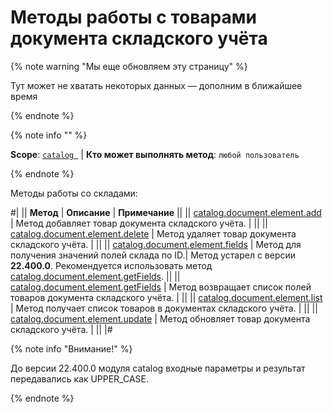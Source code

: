 # Методы работы с товарами документа складского учёта

{% note warning "Мы еще обновляем эту страницу" %}

Тут может не хватать некоторых данных — дополним в ближайшее время

{% endnote %}

{% note info "" %}

**Scope**: [`catalog `](../../../scopes/permissions.md) | **Кто может выполнять метод**: `любой пользователь`

{% endnote %}

Методы работы со складами:

#|
|| **Метод** | **Описание** | **Примечание** ||
|| [catalog.document.element.add](./catalog-document-element-add.md) | Метод добавляет товар документа складского учёта. |  ||
|| [catalog.document.element.delete](./catalog-document-element-delete.md) | Метод удаляет товар документа складского учёта. |  ||
|| [catalog.document.element.fields](./catalog-document-element-fields.md) | Метод для получения значений полей склада по ID.| Метод устарел с версии **22.400.0**. Рекомендуется использовать метод [catalog.document.element.getFields](./catalog-document-element-get-fields.md). ||
|| [catalog.document.element.getFields](./catalog-document-element-get-fields.md) | Метод возвращает список полей товаров документа складского учёта.  | ||
|| [catalog.document.element.list](./catalog-document-element-list.md) | Метод получает список товаров в документах складского учёта.  | ||
|| [catalog.document.element.update](./catalog-document-element-update.md) | Метод обновляет товар документа складского учёта. |  ||
|#

{% note info "Внимание!" %}

До версии 22.400.0 модуля catalog входные параметры и результат передавались как UPPER_CASE.

{% endnote %}